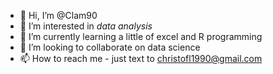 - 👋 Hi, I’m @Clam90
- 👀 I’m interested in *data analysis*
- 🌱 I’m currently learning a little of excel and R programming
- 💞️ I’m looking to collaborate on data science
- 📫 How to reach me - just text to christofl1990@gmail.com

<!---
Clam90/Clam90 is a ✨ special ✨ repository because its `README.md` (this file) appears on your GitHub profile.
You can click the Preview link to take a look at your changes.
--->
